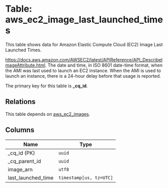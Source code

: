 # Table: aws_ec2_image_last_launched_times

This table shows data for Amazon Elastic Compute Cloud (EC2) Image Last Launched Times.

https://docs.aws.amazon.com/AWSEC2/latest/APIReference/API_DescribeImageAttribute.html.
The date and time, in ISO 8601 date-time format, when the AMI was last used to launch an EC2 instance. When the AMI is used to launch an instance, there is a 24-hour delay before that usage is reported.

The primary key for this table is **_cq_id**.

## Relations

This table depends on [aws_ec2_images](aws_ec2_images.md).

## Columns

| Name          | Type          |
| ------------- | ------------- |
|_cq_id (PK)|`uuid`|
|_cq_parent_id|`uuid`|
|image_arn|`utf8`|
|last_launched_time|`timestamp[us, tz=UTC]`|